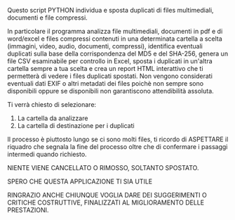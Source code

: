 Questo script PYTHON individua e sposta duplicati di files multimediali, documenti e file compressi.

In particolare il programma analizza file multimediali, documenti in pdf e di word/excel e files compressi contenuti in una determinata cartella a scelta (immagini, video, audio, documenti, compressi), identifica eventuali duplicati sulla base della corrispondenza del MD5 e del SHA-256, genera un file CSV esaminabile per controllo in Excel, sposta i duplicati in un'altra cartella sempre a tua scelta e crea un report HTML interattivo che ti permetterà di vedere i files duplicati spostati. Non vengono considerati eventuali dati EXIF o altri metadati dei files poichè non sempre sono disponibili oppure se disponibili non garantiscono attendibilità assoluta.
   
Ti verrà chiesto di selezionare:
1. La cartella da analizzare
2. La cartella di destinazione per i duplicati

Il processo è piuttosto lungo se ci sono molti files, ti ricordo di ASPETTARE il riquadro che segnala la fine del processo oltre che di confermare i passaggi intermedi quando richiesto.
  

NIENTE VIENE CANCELLATO O RIMOSSO, SOLTANTO SPOSTATO. 

SPERO CHE QUESTA APPLICAZIONE TI SIA UTILE 

RINGRAZIO ANCHE CHIUNQUE VOGLIA DARE DEI SUGGERIMENTI O CRITICHE COSTRUTTIVE,
FINALIZZATI AL MIGLIORAMENTO DELLE PRESTAZIONI.


